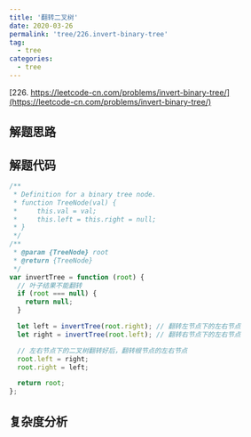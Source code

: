 ```yaml
---
title: '翻转二叉树'
date: 2020-03-26
permalink: 'tree/226.invert-binary-tree'
tag:
  - tree
categories:
  - tree
---
```


[226. https://leetcode-cn.com/problems/invert-binary-tree/](https://leetcode-cn.com/problems/invert-binary-tree/)

## 解题思路

## 解题代码

```js
/**
 * Definition for a binary tree node.
 * function TreeNode(val) {
 *     this.val = val;
 *     this.left = this.right = null;
 * }
 */
/**
 * @param {TreeNode} root
 * @return {TreeNode}
 */
var invertTree = function (root) {
  // 叶子结果不能翻转
  if (root === null) {
    return null;
  }

  let left = invertTree(root.right); // 翻转左节点下的左右节点
  let right = invertTree(root.left); // 翻转右节点下的左右节点

  // 左右节点下的二叉树翻转好后，翻转根节点的左右节点
  root.left = right;
  root.right = left;

  return root;
};
```

## 复杂度分析
